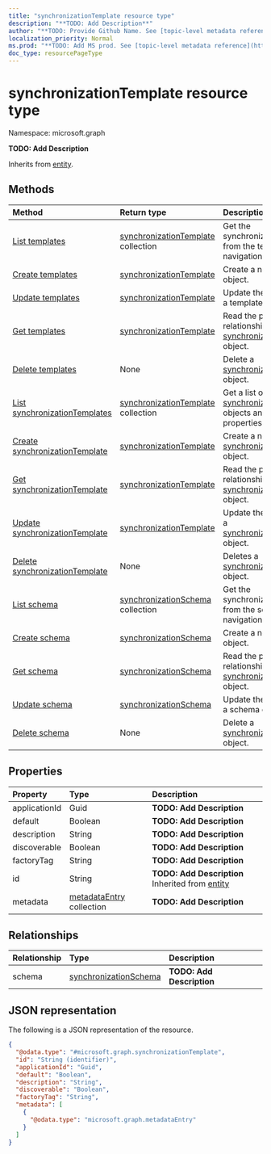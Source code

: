 ```yaml
---
title: "synchronizationTemplate resource type"
description: "**TODO: Add Description**"
author: "**TODO: Provide Github Name. See [topic-level metadata reference](https://msgo.azurewebsites.net/add/document/guidelines/metadata.html#topic-level-metadata)**"
localization_priority: Normal
ms.prod: "**TODO: Add MS prod. See [topic-level metadata reference](https://msgo.azurewebsites.net/add/document/guidelines/metadata.html#topic-level-metadata)**"
doc_type: resourcePageType
---
```


# synchronizationTemplate resource type

Namespace: microsoft.graph

**TODO: Add Description**


Inherits from [entity](../resources/entity.md).

## Methods
|Method|Return type|Description|
|:---|:---|:---|
|[List templates](../api/synchronization-synchronization-list-templates.md)|[synchronizationTemplate](../resources/synchronization-synchronizationtemplate.md) collection|Get the synchronizationTemplates from the templates navigation property.|
|[Create templates](../api/synchronization-synchronization-post-templates.md)|[synchronizationTemplate](../resources/synchronization-synchronizationtemplate.md)|Create a new templates object.|
|[Update templates](../api/synchronization-synchronization-update-templates.md)|[synchronizationTemplate](../resources/synchronization-synchronizationtemplate.md)|Update the properties of a templates object.|
|[Get templates](../api/synchronization-synchronization-get-synchronizationtemplate.md)|[synchronizationTemplate](../resources/synchronization-synchronizationtemplate.md)|Read the properties and relationships of a [synchronizationTemplate](../resources/synchronization-synchronizationtemplate.md) object.|
|[Delete templates](../api/synchronization-synchronization-delete-templates.md)|None|Delete a [synchronizationTemplate](../resources/synchronization-synchronizationtemplate.md) object.|
|[List synchronizationTemplates](../api/synchronization-synchronizationtemplate-list.md)|[synchronizationTemplate](../resources/synchronization-synchronizationtemplate.md) collection|Get a list of the [synchronizationTemplate](../resources/synchronizationtemplate.md) objects and their properties.|
|[Create synchronizationTemplate](../api/synchronization-synchronizationtemplate-create.md)|[synchronizationTemplate](../resources/synchronization-synchronizationtemplate.md)|Create a new [synchronizationTemplate](../resources/synchronization-synchronizationtemplate.md) object.|
|[Get synchronizationTemplate](../api/synchronization-synchronizationtemplate-get.md)|[synchronizationTemplate](../resources/synchronization-synchronizationtemplate.md)|Read the properties and relationships of a [synchronizationTemplate](../resources/synchronization-synchronizationtemplate.md) object.|
|[Update synchronizationTemplate](../api/synchronization-synchronizationtemplate-update.md)|[synchronizationTemplate](../resources/synchronization-synchronizationtemplate.md)|Update the properties of a [synchronizationTemplate](../resources/synchronization-synchronizationtemplate.md) object.|
|[Delete synchronizationTemplate](../api/synchronization-synchronizationtemplate-delete.md)|None|Deletes a [synchronizationTemplate](../resources/synchronization-synchronizationtemplate.md) object.|
|[List schema](../api/synchronization-synchronizationtemplate-list-schema.md)|[synchronizationSchema](../resources/synchronization-synchronizationschema.md) collection|Get the synchronizationSchemas from the schema navigation property.|
|[Create schema](../api/synchronization-synchronizationtemplate-post-schema.md)|[synchronizationSchema](../resources/synchronization-synchronizationschema.md)|Create a new schema object.|
|[Get schema](../api/synchronization-synchronizationtemplate-get-synchronizationschema.md)|[synchronizationSchema](../resources/synchronization-synchronizationschema.md)|Read the properties and relationships of a [synchronizationSchema](../resources/synchronization-synchronizationschema.md) object.|
|[Update schema](../api/synchronization-synchronizationtemplate-update-schema.md)|[synchronizationSchema](../resources/synchronization-synchronizationschema.md)|Update the properties of a schema object.|
|[Delete schema](../api/synchronization-synchronizationtemplate-delete-schema.md)|None|Delete a [synchronizationSchema](../resources/synchronization-synchronizationschema.md) object.|

## Properties
|Property|Type|Description|
|:---|:---|:---|
|applicationId|Guid|**TODO: Add Description**|
|default|Boolean|**TODO: Add Description**|
|description|String|**TODO: Add Description**|
|discoverable|Boolean|**TODO: Add Description**|
|factoryTag|String|**TODO: Add Description**|
|id|String|**TODO: Add Description** Inherited from [entity](../resources/entity.md)|
|metadata|[metadataEntry](../resources/synchronization-metadataentry.md) collection|**TODO: Add Description**|

## Relationships
|Relationship|Type|Description|
|:---|:---|:---|
|schema|[synchronizationSchema](../resources/synchronization-synchronizationschema.md)|**TODO: Add Description**|

## JSON representation
The following is a JSON representation of the resource.
<!-- {
  "blockType": "resource",
  "keyProperty": "id",
  "@odata.type": "microsoft.graph.synchronizationTemplate",
  "baseType": "microsoft.graph.entity",
  "openType": false
}
-->
``` json
{
  "@odata.type": "#microsoft.graph.synchronizationTemplate",
  "id": "String (identifier)",
  "applicationId": "Guid",
  "default": "Boolean",
  "description": "String",
  "discoverable": "Boolean",
  "factoryTag": "String",
  "metadata": [
    {
      "@odata.type": "microsoft.graph.metadataEntry"
    }
  ]
}
```

